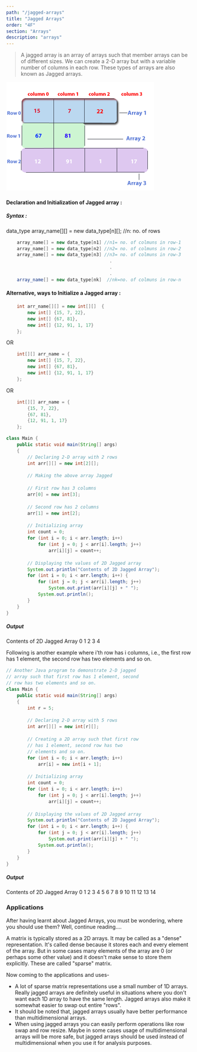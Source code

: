 ```yaml
---
path: "/jagged-arrays"
title: "Jagged Arrays"
order: "4F"
section: "Arrays"
description: "arrays"
---
```


> A jagged array is an array of arrays such that member arrays can be of different sizes.
We can create a 2-D array but with a variable number of columns in each row. 
These types of arrays are also known as Jagged arrays.

![java-jaggedarray](./images/java-jagged-array.png)

#### Declaration and Initialization of Jagged array :
##### Syntax : 
data_type array_name[][] = new data_type[n][];  //n: no. of rows

```java
    array_name[] = new data_type[n1] //n1= no. of colmuns in row-1
    array_name[] = new data_type[n2] //n2= no. of colmuns in row-2
    array_name[] = new data_type[n3] //n3= no. of colmuns in row-3
                                       .
                                       .
                                       .
    array_name[] = new data_type[nk]  //nk=no. of colmuns in row-n
```


#### Alternative, ways to Initialize a Jagged array :
```java
    int arr_name[][] = new int[][]  {
        new int[] {15, 7, 22},
        new int[] {67, 81},
        new int[] {12, 91, 1, 17}
    };
```
                                      
OR   
```java
    int[][] arr_name = {
        new int[] {15, 7, 22},
        new int[] {67, 81},
        new int[] {12, 91, 1, 17}
    };
```
 OR  
```java
    int[][] arr_name = {
        {15, 7, 22},
        {67, 81},
        {12, 91, 1, 17}
    };
```

```java
class Main {
    public static void main(String[] args)
    {
        // Declaring 2-D array with 2 rows
        int arr[][] = new int[2][];
 
        // Making the above array Jagged
 
        // First row has 3 columns
        arr[0] = new int[3];
 
        // Second row has 2 columns
        arr[1] = new int[2];
 
        // Initializing array
        int count = 0;
        for (int i = 0; i < arr.length; i++)
            for (int j = 0; j < arr[i].length; j++)
                arr[i][j] = count++;
 
        // Displaying the values of 2D Jagged array
        System.out.println("Contents of 2D Jagged Array");
        for (int i = 0; i < arr.length; i++) {
            for (int j = 0; j < arr[i].length; j++)
                System.out.print(arr[i][j] + " ");
            System.out.println();
        }
    }
}
```

##### Output
Contents of 2D Jagged Array
0 1 2 
3 4 

Following is another example where i’th row has i columns, i.e., the first row has 1 element, the second row has two elements and so on.

```java
// Another Java program to demonstrate 2-D jagged
// array such that first row has 1 element, second
// row has two elements and so on.
class Main {
    public static void main(String[] args)
    {
        int r = 5;
 
        // Declaring 2-D array with 5 rows
        int arr[][] = new int[r][];
 
        // Creating a 2D array such that first row
        // has 1 element, second row has two
        // elements and so on.
        for (int i = 0; i < arr.length; i++)
            arr[i] = new int[i + 1];
 
        // Initializing array
        int count = 0;
        for (int i = 0; i < arr.length; i++)
            for (int j = 0; j < arr[i].length; j++)
                arr[i][j] = count++;
 
        // Displaying the values of 2D Jagged array
        System.out.println("Contents of 2D Jagged Array");
        for (int i = 0; i < arr.length; i++) {
            for (int j = 0; j < arr[i].length; j++)
                System.out.print(arr[i][j] + " ");
            System.out.println();
        }
    }
}
```
##### Output
Contents of 2D Jagged Array
0 
1 2 
3 4 5 
6 7 8 9 
10 11 12 13 14 


### Applications

After having learnt about Jagged Arrays, you must be wondering, where you should use them? Well, continue reading....

A matrix is typically stored as a 2D arrays. It may be called as a "dense" representation. It's called dense because it stores each and every element of the array. But in some cases many elements of the array are 0 (or perhaps some other value) and it doesn't make sense to store them explicitly. These are called "sparse" matrix.

Now coming to the applications and uses-
- A lot of sparse matrix representations use a small number of 1D arrays.
Really jagged arrays are definitely useful in situations where you don't want each 1D array to have the same length. Jagged arrays also make it somewhat easier to swap out entire "rows".
- It should be noted that, jagged arrays usually have better performance than multidimensional arrays.
- When using jagged arrays you can easily perform operations like row swap and row resize. Maybe in some cases usage of multidimensional arrays will be more safe, but jagged arrays should be used instead of multidimensional when you use it for analysis purposes.